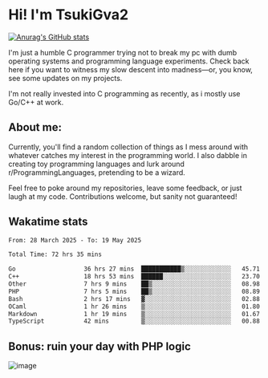 # Hi! I'm TsukiGva2

[![Anurag's GitHub stats](https://github-readme-stats.vercel.app/api?username=tsukigva2&theme=gruvbox&show_icons=true)](https://github.com/anuraghazra/github-readme-stats)

I'm just a humble C programmer trying not to break my pc with dumb operating systems and programming language experiments. Check back here if you want to witness my slow descent into madness—or, you know, see some updates on my projects.

I'm not really invested into C programming as recently, as i mostly use Go/C++ at work.

## About me:

Currently, you'll find a random collection of things as I mess around with whatever catches my interest in the programming world. I also dabble in creating toy programming languages and lurk around r/ProgrammingLanguages, pretending to be a wizard.

Feel free to poke around my repositories, leave some feedback, or just laugh at my code. Contributions welcome, but sanity not guaranteed!


## Wakatime stats

<!--START_SECTION:waka-->

```txt
From: 28 March 2025 - To: 19 May 2025

Total Time: 72 hrs 35 mins

Go                   36 hrs 27 mins  ███████████▒░░░░░░░░░░░░░   45.71 %
C++                  18 hrs 53 mins  ██████░░░░░░░░░░░░░░░░░░░   23.70 %
Other                7 hrs 9 mins    ██▒░░░░░░░░░░░░░░░░░░░░░░   08.98 %
PHP                  7 hrs 5 mins    ██▒░░░░░░░░░░░░░░░░░░░░░░   08.89 %
Bash                 2 hrs 17 mins   ▓░░░░░░░░░░░░░░░░░░░░░░░░   02.88 %
OCaml                1 hr 26 mins    ▒░░░░░░░░░░░░░░░░░░░░░░░░   01.80 %
Markdown             1 hr 19 mins    ▒░░░░░░░░░░░░░░░░░░░░░░░░   01.67 %
TypeScript           42 mins         ▒░░░░░░░░░░░░░░░░░░░░░░░░   00.88 %
```

<!--END_SECTION:waka-->

## Bonus: ruin your day with PHP logic

![image](https://github.com/user-attachments/assets/ca5eea46-08ff-4478-864a-a9008b433368)
